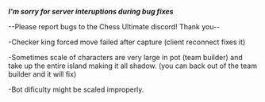***I'm sorry for server interuptions during bug fixes***

--Please report bugs to the Chess Ultimate discord! Thank you--

-Checker king forced move failed after capture (client reconnect fixes it)

-Sometimes scale of characters are very large in pot (team builder) and take up the entire island making it all shadow. (you can back out of the team builder and it will fix)

-Bot dificulty might be scaled improperly.
